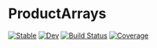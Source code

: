# ProductArrays

[![Stable](https://img.shields.io/badge/docs-stable-blue.svg)](https://lazyLibraries.github.io/ProductArrays.jl/stable/)
[![Dev](https://img.shields.io/badge/docs-dev-blue.svg)](https://lazyLibraries.github.io/ProductArrays.jl/dev/)
[![Build Status](https://github.com/lazyLibraries/ProductArrays.jl/actions/workflows/CI.yml/badge.svg?branch=main)](https://github.com/lazyLibraries/ProductArrays.jl/actions/workflows/CI.yml?query=branch%3Amain)
[![Coverage](https://codecov.io/gh/lazyLibraries/ProductArrays.jl/branch/main/graph/badge.svg)](https://codecov.io/gh/lazyLibraries/ProductArrays.jl)
